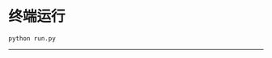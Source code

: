 # 终端运行

```shell
python run.py
```
**************************************************************************************************************************************************************************************************************************************************************************************************************************************************************************************************************************************************************************************************************************************************************************************************************************************************************************************************************************************************************************************************************************************************************************************************************************************************************************************************************************************************************